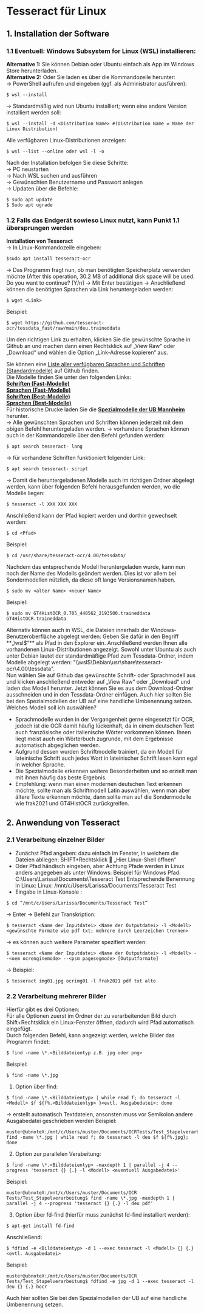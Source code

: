 # Tesseract für Linux

## 1. Installation der Software

### 1.1 Eventuell: **Windows Subsystem for Linux (WSL)** installieren:
**Alternative 1:** Sie können Debian oder Ubuntu einfach als App im Windows Store herunterladen.  
**Alternative 2:** Oder Sie laden es über die Kommandozeile herunter:  
-> PowerShell aufrufen und eingeben (ggf. als Administrator ausführen): 
```
$ wsl --install
```
-> Standardmäßig wird nun Ubuntu installiert; wenn eine andere Version installiert werden soll: 

```
$ wsl --install -d <Distribution Name> #(Distribution Name = Name der Linux Distribution)
```
Alle verfügbaren Linux-Distributionen anzeigen:
```
$ wsl --list --online oder wsl -l -o 
```
Nach der Installation befolgen Sie diese Schritte:  
-> PC neustarten  
-> Nach WSL suchen und ausführen  
-> Gewünschten Benutzername und Passwort anlegen  
-> Updaten über die Befehle:  
```
$ sudo apt update
$ Sudo apt ugrade
```

### 1.2 Falls das Endgerät sowieso Linux nutzt, kann Punkt 1.1 übersprungen werden  
 **Installation von Tesseract**  
-> In Linux-Kommandozeile eingeben:  
```
$sudo apt install tesseract-ocr
```
-> Das Programm fragt nun, ob man benötigten Speicherplatz verwenden möchte (After this operation, 30.2 MB of additional disk space will be used. Do you want to continue? [Y/n]
-> Mit Enter bestätigen 
-> Anschließend können die benötigten Sprachen via Link heruntergeladen werden:
```
$ wget <Link>
```
Beispiel:  
```
$ wget https://github.com/tesseract-ocr/tessdata_fast/raw/main/deu.traineddata
```
Um den richtigen Link zu erhalten, klicken Sie die gewünschte Sprache in Github an und machen dann einen Rechtsklick auf „View Raw“ oder „Download“ und wählen die Option „Link-Adresse kopieren“ aus.  

Sie können eine [Liste aller verfügbaren Sprachen und Schriften (Standardmodelle)](https://github.com/tesseract-ocr/tessdoc/blob/main/Data-Files-in-different-versions.md) auf Github finden.  
Die Modelle finden Sie unter den folgenden Links:  
[**Schriften (Fast-Modelle)**](https://github.com/tesseract-ocr/tessdata_fast/tree/main/script)  
[**Sprachen (Fast-Modelle)**](https://github.com/tesseract-ocr/tessdata_fast)  
[**Schriften (Best-Modelle)**](https://github.com/tesseract-ocr/tessdata_best/tree/main/script)  
[**Sprachen (Best-Modelle)**](https://github.com/tesseract-ocr/tessdata_best)  
Für historische Drucke laden Sie die [**Spezialmodelle der UB Mannheim**](https://ub-backup.bib.uni-mannheim.de/~stweil/tesstrain/) herunter.  
-> Alle gewünschten Sprachen und Schriften können jederzeit mit dem obigen Befehl heruntergeladen werden.
-> vorhandene Sprachen können auch in der Kommandozeile über den Befehl gefunden werden:  
```
$ apt search tesseract- lang
```
-> für vorhandene Schriften funktioniert folgender Link: 
```
$ apt search tesseract- script
```
-> Damit die heruntergeladenen Modelle auch im richtigen Ordner abgelegt werden, kann über folgenden Befehl herausgefunden werden, wo die Modelle liegen:  
```
$ tesseract -l XXX XXX XXX
```
Anschließend kann der Pfad kopiert werden und dorthin gewechselt werden:  
```
$ cd <Pfad>
```
Beispiel: 
```
$ cd /usr/share/tesseract-ocr/4.00/tessdata/
```
Nachdem das entsprechende Modell heruntergeladen wurde, kann nun noch der Name des Modells geändert werden. Dies ist vor allem bei Sondermodellen nützlich, da diese oft lange Versionsnamen haben.  
```
$ sudo mv <alter Name> <neuer Name>
```
Beispiel:  
```
$ sudo mv GT4HistOCR_0.705_440562_2193500.traineddata GT4HistOCR.traineddata
```
Alternativ können auch in WSL, die Dateien innerhalb der Windows-Benutzeroberfläche abgelegt werden: 
Geben Sie dafür in den Begriff **„\\wsl$“** als Pfad in den Explorer ein. Anschließend werden Ihnen alle vorhandenen Linux-Distributionen angezeigt. Sowohl unter Ubuntu als auch unter Debian lautet der standardmäßige Pfad zum Tessdata-Ordner, indem Modelle abgelegt werden: "\\wsl$\Debian\usr\share\tesseract-ocr\4.00\tessdata".   
Nun wählen Sie auf Github das gewünschte Schrift- oder Sprachmodell aus und klicken anschließend entweder auf „View Raw“ oder „Download“ und laden das Modell herunter. Jetzt können Sie es aus dem Download-Ordner ausschneiden und in den Tessdata-Ordner einfügen. Auch hier sollten Sie bei den Spezialmodellen der UB auf eine handliche Umbenennung setzen.
Welches Modell soll ich auswählen?  
- Sprachmodelle wurden in der Vergangenheit gerne eingesetzt für OCR, jedoch ist die OCR damit häufig lückenhaft, da in einem deutschen Text auch französische oder italienische Wörter vorkommen können. Ihnen liegt meist auch ein Wörterbuch zugrunde, mit dem Ergebnisse automatisch abgeglichen werden.  
- Aufgrund dessen wurden Schriftmodelle trainiert, da ein Modell für lateinische Schrift auch jedes Wort in lateinischer Schrift lesen kann egal in welcher Sprache.  
- Die Spezialmodelle erkennen weitere Besonderheiten und so erzielt man mit ihnen häufig das beste Ergebnis.  
- Empfehlung: wenn man einen modernen deutschen Text erkennen möchte, sollte man als Schriftmodell Latin auswählen, wenn man aber ältere Texte erkennen möchte, dann sollte man auf die Sondermodelle wie frak2021 und GT4HistOCR zurückgreifen.  

## 2. Anwendung von Tesseract
### 2.1 Verarbeitung einzelner Bilder
- Zunächst Pfad angeben: dazu einfach im Fenster, in welchem die Dateien abliegen: SHIFT+Rechtsklick  „Hier Linux-Shell öffnen“ 
- Oder Pfad händisch eingeben, aber Achtung Pfade werden in Linux anders angegeben als unter Windows:
Beispiel für Windows Pfad: C:\Users\Larissa\Documents\Tesseract Test
Entsprechende Benennung in Linux: Linux: /mnt/c/Users/Larissa/Documents/Tesseract Test
- Eingabe in Linux-Konsole :
```
$ cd “/mnt/c/Users/Larissa/Documents/Tesseract Test” 
```
-> Enter
-> Befehl zur Transkription: 
```
$ tesseract <Name der Inputdatei> <Name der Outputdatei> -l <Modell> <gewünschte Formate wie pdf txt; mehrere durch Leerzeichen trennen>
```
-> es können auch weitere Parameter spezifiert werden:  
```
$ tesseract <Name der Inputdatei> <Name der Outputdatei> -l <Modell> --<oem ocrenginemode> --<psm pagesegmode> [Outputformate]
```
-> Beispiel: 
```
$ tesseract img01.jpg ocrimg01 -l frak2021 pdf txt alto
```

### 2.2 Verarbeitung mehrerer Bilder  
Hierfür gibt es drei Optionen:  
Für alle Optionen zuerst im Ordner der zu verarbeitenden Bild durch Shift+Rechtsklick ein Linux-Fenster öffnen, dadurch wird Pfad automatisch eingefügt.  
Durch folgenden Befehl, kann angezeigt werden, welche Bilder das Programm findet:  
```
$ find -name \*.<Bilddateientyp z.B. jpg oder png> 
```
Beispiel:  
```
$ find -name \*.jpg
```
1. Option über find: 
```
$ find -name \*.<Bilddateientyp> | while read f; do tesseract -l <Modell> $f ${f%.<Bilddateientyp> }<evtl. Ausgabedatei>; done
```
-> erstellt automatisch Textdateien, ansonsten muss vor Semikolon andere Ausgabedatei geschrieben werden
Beispiel:  
```
muster@ubnoteX:/mnt/c/Users/muster/Documents/OCRTests/Test_Stapelverarbeitung$ find -name \*.jpg | while read f; do tesseract -l deu $f ${f%.jpg}; done
```
2. Option zur parallelen Verabeitung: 
```
$ find -name \*.<Bilddateientyp> -maxdepth 1 | parallel -j 4 --progress 'tesseract {} {.} -l <Modell> <eventuell Ausgabedatei>'
```
Beispiel:
```
muster@ubnoteX:/mnt/c/Users/muster/Documents/OCR Tests/Test_Stapelverarbeitung$ find -name \*.jpg -maxdepth 1 | parallel -j 4 --progress 'tesseract {} {.} -l deu pdf'
```
3. Option über fd-find (hierfür muss zunächst fd-find installiert werden): 
```
$ apt-get install fd-find
```
Anschließend: 
```
$ fdfind -e <Bilddateientyp> -d 1 --exec tesseract -l <Modell> {} {.} <evtl. Ausgabedatei>
```
Beispiel:  
```
muster@ubnoteX:/mnt/c/Users/muster/Documents/OCR Tests/Test_Stapelverarbeitung$ fdfind -e jpg -d 1 --exec tesseract -l deu {} {.} hocr
```
Auch hier sollten Sie bei den Spezialmodellen der UB auf eine handliche Umbenennung setzen.
